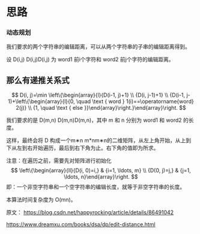 # 思路

### 动态规划

我们要求的两个字符串的编辑距离，可以从两个字符串的子串的编辑距离得到。

设 D(i,j) D(i,j)D(i,j) 为 word1 前i个字符和 word2 前j个字符的编辑距离。

那么有递推关系式
--------------------- 
$$
D(i, j)=\min \left\{\begin{array}{l}{D(i-1, j)+1} \\ {D(i, j-1)+1} \\ {D(i-1, j-1)+\left\{\begin{array}{l}{0, \quad \text { word } 1(i)==\operatorname{word} 2(j)} \\ {1, \quad \text { else }}\end{array}\right.}\end{array}\right.
$$

我们要求的是 D(m,n) D(m,n)D(m,n)，其中 m 和 n 分别为 word1 和 word2 的长度。

这样，最终会将 D 构成一个m∗n m*nm∗n的二维矩阵，从左上角开始，从上到下从左到右开始遍历，最后到右下角为止。右下角的值即为所求。

注意：在遍历之前，需要先对矩阵进行初始化
$$
\left\{\begin{array}{ll}{D(i, 0)=i,} & {i=1, \ldots, m} \\ {D(0, j)=j,} & {j=1, \ldots, n}\end{array}\right.
$$
即：一个非空字符串和一个空字符串的编辑长度，就等于非空字符串的长度。

本算法时间复杂度为 O(mn)。


原文：
https://blog.csdn.net/happyrocking/article/details/86491042 

https://www.dreamxu.com/books/dsa/dp/edit-distance.html
